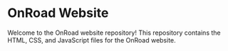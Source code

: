 # OnRoad Website
Welcome to the OnRoad website repository! This repository contains the HTML, CSS, and JavaScript files for the OnRoad website.

